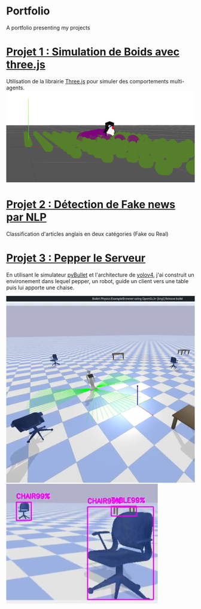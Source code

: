 # Portfolio
A portfolio presenting my projects


# [Projet 1 : Simulation de Boids avec three.js](https://github.com/WexyR/IEVA_penguins)

Utilisation de la librairie [Three.js](https://threejs.org/) pour simuler des comportements multi-agents.
![](https://github.com/GaillardCorentin/Portfolio/blob/main/images/threejs.png)

# [Projet 2 : Détection de Fake news par NLP](https://github.com/ShinySilver/SIIA-FakeNewsDetection)
Classification d'articles anglais en deux catégories (Fake ou Real) 
![]()

# [Projet 3 : Pepper le Serveur](https://github.com/GaillardCorentin/WaiterPepper)
En utilisant le simulateur [pyBullet](https://pybullet.org/wordpress/) et l'architecture de [yolov4](https://github.com/pjreddie/darknet), j'ai construit un environement dans lequel pepper, un robot, guide un client vers une table puis lui apporte une chaise.

![](https://github.com/GaillardCorentin/Portfolio/blob/main/images/Pepper_alone.png)
![](https://github.com/GaillardCorentin/Portfolio/blob/main/images/Pepper_detection.png)
